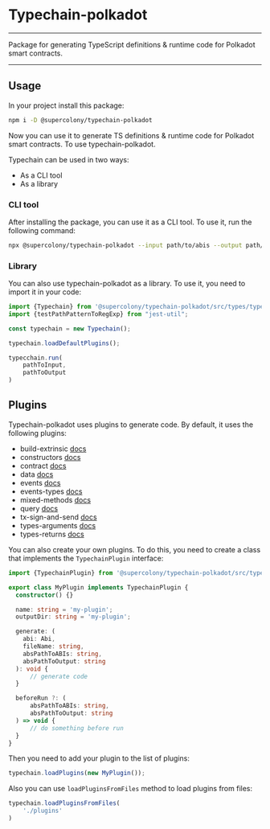 # Typechain-polkadot

---

Package for generating TypeScript definitions & runtime code for Polkadot smart contracts.

---

## Usage

In your project install this package:

```bash
npm i -D @supercolony/typechain-polkadot
```

Now you can use it to generate TS definitions & runtime code for Polkadot smart contracts. To use typechain-polkadot.

Typechain can be used in two ways:

- As a CLI tool
- As a library

### CLI tool

After installing the package, you can use it as a CLI tool. To use it, run the following command:

```bash
npx @supercolony/typechain-polkadot --input path/to/abis --output path/to/output
```

### Library

You can also use typechain-polkadot as a library. To use it, you need to import it in your code:

```typescript
import {Typechain} from '@supercolony/typechain-polkadot/src/types/typechain';
import {testPathPatternToRegExp} from "jest-util";

const typechain = new Typechain();

typechain.loadDefaultPlugins();

typecchain.run(
	pathToInput,
	pathToOutput
)
```

## Plugins

Typechain-polkadot uses plugins to generate code. By default, it uses the following plugins:

- build-extrinsic [docs](./docs/build-extrinsic.md)
- constructors [docs](./docs/constructors.md)
- contract [docs](./docs/contract.md)
- data [docs](./docs/data.md)
- events [docs](./docs/events.md)
- events-types [docs](./docs/events-types.md)
- mixed-methods [docs](./docs/mixed-methods.md)
- query [docs](./docs/query.md)
- tx-sign-and-send [docs](./docs/tx-sign-and-send.md)
- types-arguments [docs](./docs/types-arguments.md)
- types-returns [docs](./docs/types-returns.md)



You can also create your own plugins. To do this, you need to create a class that implements the `TypechainPlugin` interface:

```typescript
import {TypechainPlugin} from '@supercolony/typechain-polkadot/src/types/interfaces';

export class MyPlugin implements TypechainPlugin {
  constructor() {}

  name: string = 'my-plugin';
  outputDir: string = 'my-plugin';

  generate: (
  	abi: Abi,
	fileName: string,
	absPathToABIs: string,
	absPathToOutput: string
  ): void {
      // generate code
  }

  beforeRun ?: (
      absPathToABIs: string,
	  absPathToOutput: string
  ) => void {
      // do something before run
  }
}
```

Then you need to add your plugin to the list of plugins:

```typescript
typechain.loadPlugins(new MyPlugin());
```


Also you can use `loadPluginsFromFiles` method to load plugins from files:

```typescript
typechain.loadPluginsFromFiles(
	'./plugins'
)
```